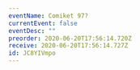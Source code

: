 ```yaml
---
eventName: Comiket 97?
currentEvent: false
eventDesc: ""
preorder: 2020-06-20T17:56:14.720Z
receive: 2020-06-20T17:56:14.727Z
id: JC8YIVmpo
---
```

